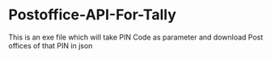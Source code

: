 # Postoffice-API-For-Tally
This is an exe file which will take PIN Code as parameter and download Post offices of that PIN  in json
